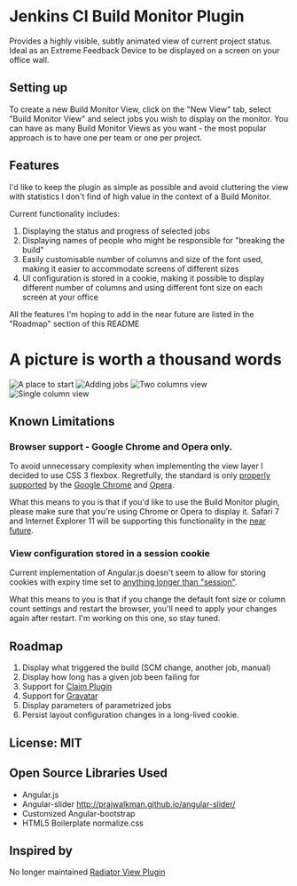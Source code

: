 # Jenkins CI Build Monitor Plugin

Provides a highly visible, subtly animated view of current project status.
Ideal as an Extreme Feedback Device to be displayed on a screen on your office wall.

## Setting up

To create a new Build Monitor View, click on the "New View" tab, select "Build Monitor View" and select jobs you wish
to display on the monitor. You can have as many Build Monitor Views as you want - the most popular approach is to have one per team
or one per project.

## Features

I'd like to keep the plugin as simple as possible and avoid cluttering the view with statistics I don't find of high value in the context of a Build Monitor.

Current functionality includes:

1. Displaying the status and progress of selected jobs
1. Displaying names of people who might be responsible for "breaking the build"
1. Easily customisable number of columns and size of the font used, making it easier to accommodate screens of different sizes
1. UI configuration is stored in a cookie, making it possible to display different number of columns and using different font size on each screen at your office

All the features I'm hoping to add in the near future are listed in the "Roadmap" section of this README

# A picture is worth a thousand words

![A place to start](https://wiki.jenkins-ci.org/download/attachments/68387008/0%20A%20place%20to%20start.png)
![Adding jobs](https://wiki.jenkins-ci.org/download/attachments/68387008/1%20Adding%20jobs.png)
![Two columns view](https://wiki.jenkins-ci.org/download/attachments/68387008/2%20Two%20columns%20view.png)
![Single column view](https://wiki.jenkins-ci.org/download/attachments/68387008/3%20Single%20column%20view.png)

## Known Limitations

### Browser support - Google Chrome and Opera only.

To avoid unnecessary complexity when implementing the view layer I decided to use CSS 3 flexbox.
Regretfully, the standard is only [properly supported](http://caniuse.com/flexbox) by the
[Google Chrome](https://www.google.com/intl/en/chrome/browser/) and [Opera](http://www.opera.com/download/‎).

What this means to you is that if you'd like to use the Build Monitor plugin, please make sure
that you're using Chrome or Opera to display it. Safari 7 and Internet Explorer 11 will be supporting this functionality
in the [near future](http://caniuse.com/flexbox).

### View configuration stored in a session cookie

Current implementation of Angular.js doesn't seem to allow for storing cookies with expiry time set to
[anything longer than "session"](http://stackoverflow.com/questions/12624181/angularjs-how-to-set-expiration-date-for-cookie-in-angularjs).

What this means to you is that if you change the default font size or column count settings and restart the browser,
you'll need to apply your changes again after restart. I'm working on this one, so stay tuned.

## Roadmap

1. Display what triggered the build (SCM change, another job, manual)
1. Display how long has a given job been failing for
1. Support for [Claim Plugin](https://wiki.jenkins-ci.org/display/JENKINS/Claim+plugin)
1. Support for [Gravatar](http://gravatar.com)
1. Display parameters of parametrized jobs
1. Persist layout configuration changes in a long-lived cookie.

## License: MIT

## Open Source Libraries Used

* Angular.js
* Angular-slider http://prajwalkman.github.io/angular-slider/
* Customized Angular-bootstrap
* HTML5 Boilerplate normalize.css

## Inspired by

No longer maintained [Radiator View Plugin](https://wiki.jenkins-ci.org/display/JENKINS/Radiator+View+Plugin)
